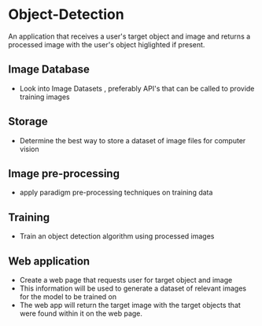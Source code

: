 # Object-Detection
An application that receives a user's target object and image and returns a processed image with the user's object higlighted if present.

## Image Database
* Look into Image Datasets , preferably API's that can be called to provide training images

## Storage
* Determine the best way to store a dataset of image files for computer vision

## Image pre-processing
* apply paradigm pre-processing techniques on training data

## Training
* Train an object detection algorithm using processed images

## Web application
* Create a web page that requests user for target object and image
* This information will be used to generate a dataset of relevant images for the model to be trained on
* The web app will return the target image with the target objects that were found within it on the web page.


